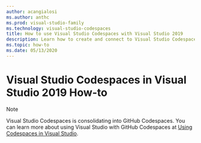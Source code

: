 ```yaml
---
author: acangialosi
ms.author: anthc
ms.prod: visual-studio-family
ms.technology: visual-studio-codespaces
title: How to use Visual Studio Codespaces with Visual Studio 2019
description: Learn how to create and connect to Visual Studio Codespaces with Visual Studio.
ms.topic: how-to
ms.date: 05/13/2020
---
```


# Visual Studio Codespaces in Visual Studio 2019 How-to

> [!NOTE]
> Visual Studio Codespaces is consolidating into GitHub Codespaces. You can learn more about using Visual Studio with GitHub Codespaces at [Using Codespaces in Visual Studio](https://docs.github.com/github/developing-online-with-codespaces/using-codespaces-in-visual-studio).


